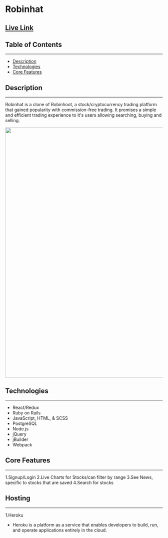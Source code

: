 # Robinhat

[Live Link](https://robinhat.herokuapp.com/#/)
---

## Table of Contents
---
- [Description](#desc)
- [Technologies](#tech)
- [Core Features](#core)

<div id='desc'></div>

## Description
---

Robinhat is a clone of Robinhoot, a stock/cryptocurrency trading platform that gained popularity with commission-free trading.
It promises a simple and efficient trading experience to it's users allowing searching, buying and selling.


<img src="./app/assets/images/RobinHat.gif" width="1000" height="800" />

## Technologies 
---

  - React/Redux
  - Ruby on Rails
  - JavaScript, HTML, & SCSS
  - PostgreSQL
  - Node.js
  - jQuery
  - jBuilder
  - Webpack

<div id='core'></div>

## Core Features

---

1.Signup/Login
2.Live Charts for Stocks/can filter by range
3.See News, specific to stocks that are saved
4.Search for stocks

## Hosting
---

1.Heroku 

  - Heroku is a platform as a service that enables developers to build, run, and operate applications entirely in the cloud.
